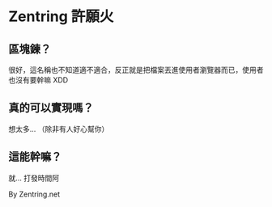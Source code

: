 # Zentring 許願火

## 區塊鍊？

很好，這名稱也不知道適不適合，反正就是把檔案丟進使用者瀏覽器而已，使用者也沒有要幹嘛 XDD

## 真的可以實現嗎？

想太多... （除非有人好心幫你）

## 這能幹嘛？

就... 打發時間阿

By Zentring.net
